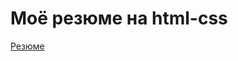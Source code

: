 # Моё резюме на html-css
<a href='https://melonwark.github.io/CV-html-css/' target="_blank">Резюме</a>
